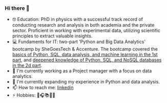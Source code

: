 ### Hi there 👋
- 🤓 Education: PhD in physics with a successful track record of conducting research and analysis in both academia and the private sector. Proficient in working with experimental data, utilizing scientific principles to extract valuable insights. 
- 💻 Fundaments for IT: two-part 'Python and Big Data Analytics' bootcamp by SheGoesTech & Accenture. The bootcamp covered the [basics of Python, SQL, data analysis, and machine learning in the 1st part](https://github.com/uktukt/SheGoesTech_22), and [deepened knowledge of Python, SQL, and NoSQL databases in the 2d part](https://github.com/uktukt/Python_SheGoesTech_23_2nd_part).
- 🔭 I'm currently working as a Project manager with a focus on data analytics.
- 🌱 I'm currently expanding my experience in Python and data analysis.
- 📫 How to reach me: [linkedin](https://www.linkedin.com/in/dovile-meskauskaite-5a0a3967/)
- ⚡ Hobbies: 🦮🎧📚🚴‍♀️
